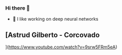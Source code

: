 ### Hi there 👋

- 🔭 I like working on deep neural networks

## [Astrud Gilberto - Corcovado
](https://www.youtube.com/watch?v=9srw5FRm5eA)
